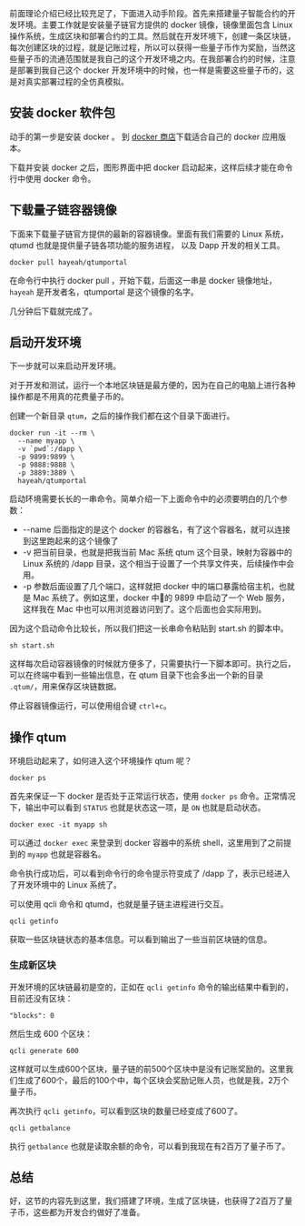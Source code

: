 前面理论介绍已经比较充足了，下面进入动手阶段。首先来搭建量子智能合约的开发环境。主要工作就是安装量子链官方提供的 docker 镜像，镜像里面包含 Linux 操作系统，生成区块和部署合约的工具。然后就在开发环境下，创建一条区块链，每次创建区块的过程，就是记账过程，所以可以获得一些量子币作为奖励，当然这些量子币的流通范围就是我自己的这个开发环境之内。在我部署合约的时候，注意是部署到我自己这个 docker 开发环境中的时候，也一样是需要这些量子币的，这是对真实部署过程的全仿真模拟。

## 安装 docker 软件包

动手的第一步是安装 docker 。 到 [docker 商店](https://store.docker.com/search?type=edition&offering=community)下载适合自己的 docker 应用版本。

下载并安装 docker 之后，图形界面中把 docker 启动起来，这样后续才能在命令行中使用 docker 命令。

## 下载量子链容器镜像

下面来下载量子链官方提供的最新的容器镜像。里面有我们需要的 Linux 系统， qtumd 也就是提供量子链各项功能的服务进程， 以及 Dapp 开发的相关工具。

```
docker pull hayeah/qtumportal
```

在命令行中执行 docker pull ，开始下载，后面这一串是 docker 镜像地址，`hayeah` 是开发者名，qtumportal 是这个镜像的名字。

几分钟后下载就完成了。

## 启动开发环境

下一步就可以来启动开发环境。

对于开发和测试，运行一个本地区块链是最方便的，因为在自己的电脑上进行各种操作都是不用真的花费量子币的。

创建一个新目录 `qtum`，之后的操作我们都在这个目录下面进行。

```
docker run -it --rm \
  --name myapp \
  -v `pwd`:/dapp \
  -p 9899:9899 \
  -p 9888:9888 \
  -p 3889:3889 \
  hayeah/qtumportal
```

启动环境需要长长的一串命令。简单介绍一下上面命令中的必须要明白的几个参数：

- --name 后面指定的是这个 docker 的容器名，有了这个容器名，就可以连接到这里跑起来的这个镜像了
- -v 把当前目录，也就是把我当前 Mac 系统 qtum 这个目录，映射为容器中的 Linux 系统的 /dapp 目录，这个相当于设置了一个共享文件夹，后续操作中会用。
- -p 参数后面设置了几个端口，这样就把 docker 中的端口暴露给宿主机，也就是 Mac 系统了。例如这里，docker 中的 9899 中启动了一个 Web 服务，这样我在 Mac 中也可以用浏览器访问到了。这个后面也会实际用到。

因为这个启动命令比较长，所以我们把这一长串命令粘贴到 start.sh 的脚本中。

```
sh start.sh
```

这样每次启动容器镜像的时候就方便多了，只需要执行一下脚本即可。执行之后，可以在终端中看到一些输出信息，在 qtum 目录下也会多出一个新的目录 `.qtum/`，用来保存区块链数据。

停止容器镜像运行，可以使用组合键 `ctrl+c`。

## 操作 qtum

环境启动起来了，如何进入这个环境操作 qtum 呢？

```
docker ps
```

首先来保证一下 docker 是否处于正常运行状态，使用 `docker ps` 命令。正常情况下，输出中可以看到 `STATUS` 也就是状态这一项，是 `ON` 也就是启动状态。

```
docker exec -it myapp sh
```

可以通过 `docker exec` 来登录到 docker 容器中的系统 shell，这里用到了之前提到的 `myapp` 也就是容器名。

命令执行成功后，可以看到命令行的命令提示符变成了 /dapp 了，表示已经进入了开发环境中的 Linux 系统了。

可以使用 qcli 命令和 qtumd，也就是量子链主进程进行交互。

```
qcli getinfo
```

获取一些区块链状态的基本信息。可以看到输出了一些当前区块链的信息。

### 生成新区块

开发环境的区块链最初是空的，正如在 `qcli getinfo` 命令的输出结果中看到的，目前还没有区块：

```
"blocks": 0
```

然后生成 600 个区块：

```
qcli generate 600
```

这样就可以生成600个区块，量子链的前500个区块中是没有记账奖励的。这里我们生成了600个，最后的100个中，每个区块会奖励记账人员，也就是我，2万个量子币。

再次执行 `qcli getinfo`，可以看到区块的数量已经变成了600了。

```
qcli getbalance
```

执行 `getbalance` 也就是读取余额的命令，可以看到我现在有2百万了量子币了。

## 总结

好，这节的内容先到这里，我们搭建了环境，生成了区块链，也获得了2百万了量子币，这些都为开发合约做好了准备。
